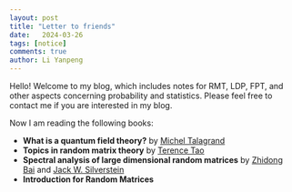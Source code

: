 ```yaml
---
layout: post
title: "Letter to friends"
date:   2024-03-26
tags: [notice]
comments: true
author: Li Yanpeng
---
```



<!-- more -->

Hello! Welcome to my blog, which includes notes for RMT, LDP, FPT, and other aspects concerning probability and statistics. Please feel free to contact me if you are interested in my blog.

Now I am reading the following books:
- **What is a quantum field theory?** by [Michel Talagrand](https://michel.talagrand.net/)
- **Topics in random matrix theory** by [Terence Tao](https://www.math.ucla.edu/~tao/)
- **Spectral analysis of large dimensional random matrices** by [Zhidong Bai](https://js.nenu.edu.cn/teacher/index_fix.php) and [Jack W. Silverstein](https://jack.math.ncsu.edu/)
- **Introduction for Random Matrices**
